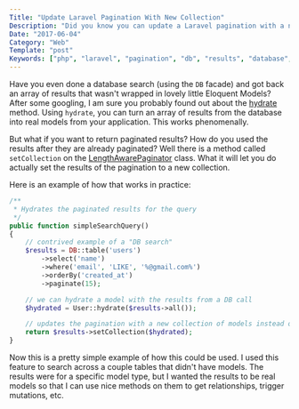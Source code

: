 ```yaml
---
Title: "Update Laravel Pagination With New Collection"
Description: "Did you know you can update a Laravel pagination with a new collection?"
Date: "2017-06-04"
Category: "Web"
Template: "post"
Keywords: ["php", "laravel", "pagination", "db", "results", "database", "query", "model", "hydrate"]
---
```


Have you even done a database search (using the `DB` facade) and got back an array of results that wasn't wrapped in lovely little Eloquent Models? After some googling, I am sure you probably found out about the [hydrate](http://commandz.io/create-models-from-query-builder/) method. Using `hydrate`, you can turn an array of results from the database into real models from your application. This works phenomenally.

But what if you want to return paginated results? How do you used the results after they are already paginated? Well there is a method called `setCollection` on the [LengthAwarePaginator](https://laravel.com/api/5.4/Illuminate/Pagination/LengthAwarePaginator.html) class. What it will let you do actually set the results of the pagination to a new collection.

Here is an example of how that works in practice:

```php
/**
 * Hydrates the paginated results for the query
 */
public function simpleSearchQuery()
{
    // contrived example of a "DB search"
    $results = DB::table('users')
        ->select('name')
        ->where('email', 'LIKE', '%@gmail.com%')
        ->orderBy('created_at')
        ->paginate(15);

    // we can hydrate a model with the results from a DB call
    $hydrated = User::hydrate($results->all());

    // updates the pagination with a new collection of models instead of raw DB array results
    return $results->setCollection($hydrated);
}
```

Now this is a pretty simple example of how this could be used. I used this feature to search across a couple tables that didn't have models. The results were for a specific model type, but I wanted the results to be real models so that I can use nice methods on them to get relationships, trigger mutations, etc.
